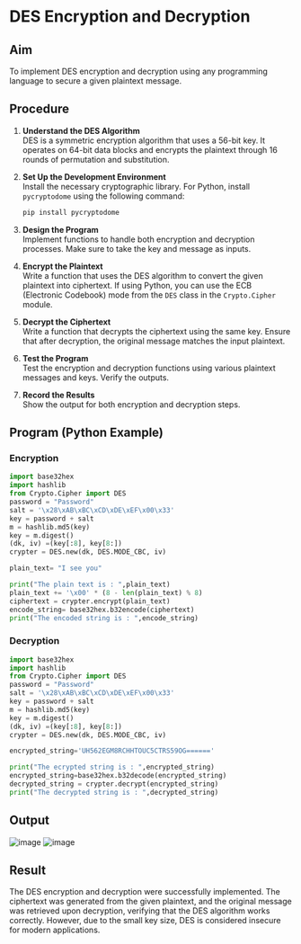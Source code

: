 # DES Encryption and Decryption

## Aim

To implement DES encryption and decryption using any programming language to secure a given plaintext message.


## Procedure

1. **Understand the DES Algorithm**  
   DES is a symmetric encryption algorithm that uses a 56-bit key. It operates on 64-bit data blocks and encrypts the plaintext through 16 rounds of permutation and substitution.

2. **Set Up the Development Environment**  
   Install the necessary cryptographic library. For Python, install `pycryptodome` using the following command:  
   ```bash
   pip install pycryptodome
   ```

3. **Design the Program**  
   Implement functions to handle both encryption and decryption processes. Make sure to take the key and message as inputs.

4. **Encrypt the Plaintext**  
   Write a function that uses the DES algorithm to convert the given plaintext into ciphertext. If using Python, you can use the ECB (Electronic Codebook) mode from the `DES` class in the `Crypto.Cipher` module.

5. **Decrypt the Ciphertext**  
   Write a function that decrypts the ciphertext using the same key. Ensure that after decryption, the original message matches the input plaintext.

6. **Test the Program**  
   Test the encryption and decryption functions using various plaintext messages and keys. Verify the outputs.

7. **Record the Results**  
   Show the output for both encryption and decryption steps.

## Program (Python Example)

### Encryption
```python
import base32hex
import hashlib
from Crypto.Cipher import DES
password = "Password"
salt = '\x28\xAB\xBC\xCD\xDE\xEF\x00\x33'
key = password + salt
m = hashlib.md5(key)
key = m.digest()
(dk, iv) =(key[:8], key[8:])
crypter = DES.new(dk, DES.MODE_CBC, iv)

plain_text= "I see you"

print("The plain text is : ",plain_text)
plain_text += '\x00' * (8 - len(plain_text) % 8)
ciphertext = crypter.encrypt(plain_text)
encode_string= base32hex.b32encode(ciphertext)
print("The encoded string is : ",encode_string)
```


### Decryption 

```python
import base32hex
import hashlib
from Crypto.Cipher import DES
password = "Password"
salt = '\x28\xAB\xBC\xCD\xDE\xEF\x00\x33'
key = password + salt
m = hashlib.md5(key)
key = m.digest()
(dk, iv) =(key[:8], key[8:])
crypter = DES.new(dk, DES.MODE_CBC, iv)

encrypted_string='UH562EGM8RCHHTOUC5CTRS59OG======'

print("The ecrypted string is : ",encrypted_string)
encrypted_string=base32hex.b32decode(encrypted_string)
decrypted_string = crypter.decrypt(encrypted_string)
print("The decrypted string is : ",decrypted_string)
```
## Output

![image](https://github.com/user-attachments/assets/b68266e0-bab9-40ff-82d0-a8ceefa052e2)
![image](https://github.com/user-attachments/assets/1a6aa812-6ddc-42ff-a639-96f0b7560085)


## Result

The DES encryption and decryption were successfully implemented. The ciphertext was generated from the given plaintext, and the original message was retrieved upon decryption, verifying that the DES algorithm works correctly. However, due to the small key size, DES is considered insecure for modern applications.
